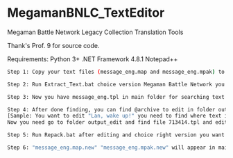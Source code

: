 # MegamanBNLC_TextEditor
Megaman Battle Network Legacy Collection Translation Tools

Thank's Prof. 9 for source code.

Requirements:
Python 3+
.NET Framework 4.8.1
Notepad++
```bash
Step 1: Copy your text files (message_eng.map and message_eng.mpak) to folder text_files

Step 2: Run Extract_Text.bat choice version Megaman Battle Network you want to extract

Step 3: Now you have message_eng.tpl in main folder for searching text for translate

Step 4: After done finding, you can find @archive to edit in folder output_edit 
[Sample: You want to edit "Lan, wake up!" you need to find where text in @archive. After find, "Lan, wake up!" inside @archive 713414.
Now you need go to folder output_edit and find file 713414.tpl and edit it.]

Step 5: Run Repack.bat after editing and choice right version you want repack.

Step 6: "message_eng.map.new" "message_eng.mpak.new" will appear in main folder

```
